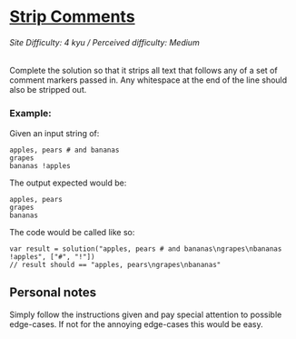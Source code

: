 # [Strip Comments](https://www.codewars.com/kata/51c8e37cee245da6b40000bd/java)
###### Site Difficulty: 4 kyu / Perceived difficulty: Medium
Complete the solution so that it strips all text that follows any of a set of comment markers passed in. Any whitespace at the end of the line should also be stripped out.

### Example:

Given an input string of:
```
apples, pears # and bananas
grapes
bananas !apples
```
The output expected would be:
```
apples, pears
grapes
bananas
```
The code would be called like so:
```
var result = solution("apples, pears # and bananas\ngrapes\nbananas !apples", ["#", "!"])
// result should == "apples, pears\ngrapes\nbananas"
```
## Personal notes
Simply follow the instructions given and pay special attention to possible edge-cases. If not for the annoying edge-cases this would be easy.